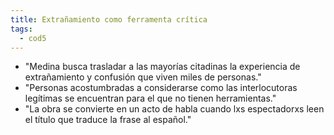 ```yaml
---
title: Extrañamiento como ferramenta crítica
tags:
  - cod5
---
```

- "Medina busca trasladar a las mayorías citadinas la experiencia de extrañamiento y confusión que viven miles de personas."
- "Personas acostumbradas a considerarse como las interlocutoras legítimas se encuentran para el que no tienen herramientas."
- "La obra se convierte en un acto de habla cuando lxs espectadorxs leen el título que traduce la frase al español."

